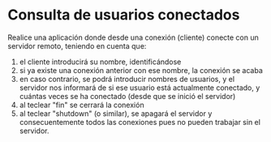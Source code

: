 # Consulta de usuarios conectados
Realice una aplicación donde desde una conexión (cliente) conecte con un servidor remoto, teniendo en cuenta que:

1. el cliente introducirá su nombre, identificándose
1. si ya existe una conexión anterior con ese nombre, la conexión se acaba
1. en caso contrario, se podrá introducir nombres de usuarios, y el servidor nos informará de si ese usuario está actualmente conectado, y cuántas veces se ha conectado (desde que se inició el servidor)
1. al teclear "fin" se cerrará la conexión
1. al teclear "shutdown" (o similar), se apagará el servidor y consecuentemente todos las conexiones pues no pueden trabajar sin el servidor.